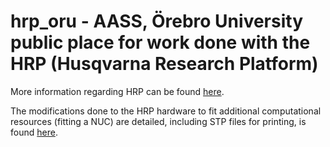 # hrp_oru - AASS, Örebro University public place for work done with the HRP (Husqvarna Research Platform)

More information regarding HRP can be found [here](https://github.com/HusqvarnaResearch/hrp/blob/master).

The modifications done to the HRP hardware to fit additional computational resources (fitting a NUC) are detailed, including STP files for printing, is found [here](https://github.com/OrebroUniversity/hrp_oru/blob/master/modifications).
